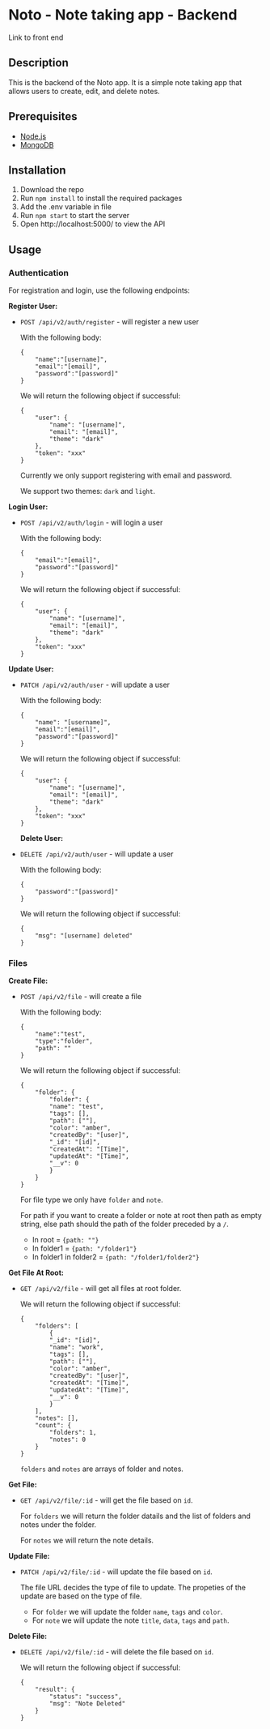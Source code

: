 # Noto - Note taking app - Backend

Link to front end

## Description

This is the backend of the Noto app. It is a simple note taking app that allows users to create, edit, and delete notes.

## Prerequisites

-   [Node.js](https://nodejs.org/en/)
-   [MongoDB](https://www.mongodb.com/)

## Installation

1. Download the repo
2. Run `npm install` to install the required packages
3. Add the .env variable in file
4. Run `npm start` to start the server
5. Open http://localhost:5000/ to view the API

## Usage

### Authentication

For registration and login, use the following endpoints:

**Register User:**

-   `POST /api/v2/auth/register` - will register a new user

    With the following body:

    ```
    {
        "name":"[username]",
        "email":"[email]",
        "password":"[password]"
    }
    ```

    We will return the following object if successful:

    ```
    {
        "user": {
            "name": "[username]",
            "email": "[email]",
            "theme": "dark"
        },
        "token": "xxx"
    }
    ```

    Currently we only support registering with email and password.

    We support two themes: `dark` and `light`.

<!-- We only have one user with same email in the database, so we will return the following error if the user already exists: -->

**Login User:**

-   `POST /api/v2/auth/login` - will login a user

    With the following body:

    ```
    {
        "email":"[email]",
        "password":"[password]"
    }
    ```

    We will return the following object if successful:

    ```
    {
        "user": {
            "name": "[username]",
            "email": "[email]",
            "theme": "dark"
        },
        "token": "xxx"
    }
    ```

**Update User:**

-   `PATCH /api/v2/auth/user` - will update a user

    With the following body:

    ```
    {
        "name": "[username]",
        "email":"[email]",
        "password":"[password]"
    }
    ```

    We will return the following object if successful:

    ```
    {
        "user": {
            "name": "[username]",
            "email": "[email]",
            "theme": "dark"
        },
        "token": "xxx"
    }
    ```

    **Delete User:**

-   `DELETE /api/v2/auth/user` - will update a user

    With the following body:

    ```
    {
        "password":"[password]"
    }
    ```

    We will return the following object if successful:

    ```
    {
        "msg": "[username] deleted"
    }
    ```

### Files

**Create File:**

-   `POST /api/v2/file` - will create a file

    With the following body:

    ```
    {
        "name":"test",
        "type":"folder",
        "path": ""
    }
    ```

    We will return the following object if successful:

    ```
    {
        "folder": {
            "folder": {
            "name": "test",
            "tags": [],
            "path": [""],
            "color": "amber",
            "createdBy": "[user]",
            "_id": "[id]",
            "createdAt": "[Time]",
            "updatedAt": "[Time]",
            "__v": 0
            }
        }
    }
    ```

    For file type we only have `folder` and `note`.

    For path if you want to create a folder or note at root then path as empty string, else path should the path of the folder preceded by a `/`.

    -   In root = `{path: ""}`
    -   In folder1 = `{path: "/folder1"}`
    -   In folder1 in folder2 = `{path: "/folder1/folder2"}`

**Get File At Root:**

-   `GET /api/v2/file` - will get all files at root folder.

    We will return the following object if successful:

    ```
    {
        "folders": [
            {
            "_id": "[id]",
            "name": "work",
            "tags": [],
            "path": [""],
            "color": "amber",
            "createdBy": "[user]",
            "createdAt": "[Time]",
            "updatedAt": "[Time]",
            "__v": 0
            }
        ],
        "notes": [],
        "count": {
            "folders": 1,
            "notes": 0
        }
    }
    ```

    `folders` and `notes` are arrays of folder and notes.

**Get File:**

-   `GET /api/v2/file/:id` - will get the file based on `id`.

    For `folders` we will return the folder datails and the list of folders and notes under the folder.

    For `notes` we will return the note details.

**Update File:**

-   `PATCH /api/v2/file/:id` - will update the file based on `id`.

    The file URL decides the type of file to update. The propeties of the update are based on the type of file.

    -   For `folder` we will update the folder `name`, `tags` and `color`.
    -   For `note` we will update the note `title`, `data`, `tags` and `path`.

**Delete File:**

-   `DELETE /api/v2/file/:id` - will delete the file based on `id`.

    We will return the following object if successful:

    ```
    {
        "result": {
            "status": "success",
            "msg": "Note Deleted"
        }
    }
    ```

